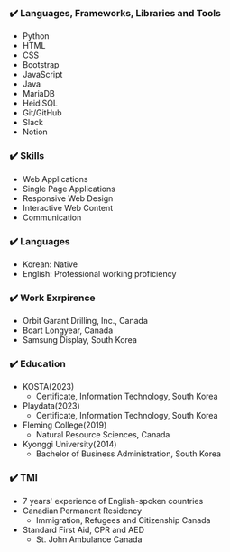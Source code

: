 
<!--
**mjkorean/mjkorean** is a ✨ _special_ ✨ repository because its `README.md` (this file) appears on your GitHub profile.

Here are some ideas to get you started:

- 🔭 I’m currently working on ...
- 🌱 I’m currently learning ...
- 👯 I’m looking to collaborate on ...
- 🤔 I’m looking for help with ...
- 💬 Ask me about ...
- 📫 How to reach me: ...
- 😄 Pronouns: ...
- ⚡ Fun fact: ...
-->
### ✔️ Languages, Frameworks, Libraries and Tools
- Python
- HTML
- CSS
- Bootstrap
- JavaScript
- Java
- MariaDB
- HeidiSQL
- Git/GitHub
- Slack
- Notion

### ✔️ Skills
- Web Applications
- Single Page Applications
- Responsive Web Design
- Interactive Web Content
- Communication

### ✔️ Languages
- Korean: Native
- English: Professional working proficiency

### ✔️ Work Exrpirence
- Orbit Garant Drilling, Inc., Canada
- Boart Longyear, Canada
- Samsung Display, South Korea

### ✔️ Education
- KOSTA(2023)
  - Certificate, Information Technology, South Korea
- Playdata(2023)
  - Certificate, Information Technology, South Korea
- Fleming College(2019)
  - Natural Resource Sciences, Canada
- Kyonggi University(2014)
  - Bachelor of Business Administration, South Korea

### ✔️ TMI
- 7 years' experience of English-spoken countries
- Canadian Permanent Residency
  - Immigration, Refugees and Citizenship Canada
- Standard First Aid, CPR and AED
  - St. John Ambulance Canada
